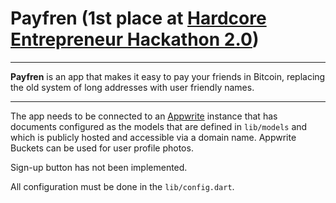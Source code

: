 # Payfren (1st place at [Hardcore Entrepreneur Hackathon 2.0](https://punctulit.club/))

---

**Payfren** is an app that makes it easy to pay your friends in Bitcoin, replacing the old system of long addresses with user friendly names.

---

The app needs to be connected to an [Appwrite](https://appwrite.io/) instance that has documents configured as the models that are defined in `lib/models`
and which is publicly hosted and accessible via a domain name. Appwrite Buckets can be used for user profile photos.

Sign-up button has not been implemented.

All configuration must be done in the `lib/config.dart`.
